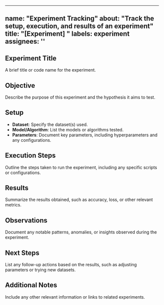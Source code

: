 ______________________________________________________________________

## name: "Experiment Tracking" about: "Track the setup, execution, and results of an experiment" title: "[Experiment] " labels: experiment assignees: ''

## Experiment Title

A brief title or code name for the experiment.

## Objective

Describe the purpose of this experiment and the hypothesis it aims to test.

## Setup

- **Dataset**: Specify the dataset(s) used.
- **Model/Algorithm**: List the models or algorithms tested.
- **Parameters**: Document key parameters, including hyperparameters and any configurations.

## Execution Steps

Outline the steps taken to run the experiment, including any specific scripts or configurations.

## Results

Summarize the results obtained, such as accuracy, loss, or other relevant metrics.

## Observations

Document any notable patterns, anomalies, or insights observed during the experiment.

## Next Steps

List any follow-up actions based on the results, such as adjusting parameters or trying new
datasets.

## Additional Notes

Include any other relevant information or links to related experiments.
